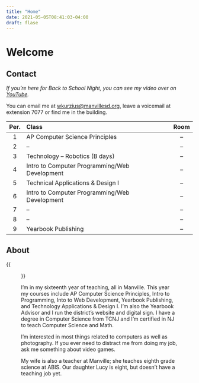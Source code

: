 ```yaml
---
title: "Home"
date: 2021-05-05T08:41:03-04:00
draft: flase
---
```


# Welcome

## Contact

_If you’re here for Back to School Night, you can see my video over on [YouTube](https://youtu.be/hNCkOEBZuxI)._

You can email me at wkurzius@manvillesd.org, leave a voicemail at extension 7077 or find me in the building.

| Per. |                     Class                     | Room |
|:----:|:----------------------------------------------|:----:|
| 1    | AP Computer Science Principles                | –    |
| 2    | –                                             | –    |
| 3    | Technology – Robotics (B days)                | –    |
| 4    | Intro to Computer Programming/Web Development | –    |
| 5    | Technical Applications & Design I             | –    |
| 6    | Intro to Computer Programming/Web Development | –    |
| 7    | –                                             | –    |
| 8    | –                                             | –    |
| 9    | Yearbook Publishing                           | –    |

## About

{{<figure src="images/avatar.jpg" class="avatar">}}

I’m in my sixteenth year of teaching, all in Manville. This year my courses include AP Computer Science Principles, Intro to Programming, Into to Web Development, Yearbook Publishing, and Technology Applications & Design I. I’m also the Yearbook Advisor and I run the district’s website and digital sign. I have a degree in Computer Science from TCNJ and I’m certified in NJ to teach Computer Science and Math.

I’m interested in most things related to computers as well as photography. If you ever need to distract me from doing my job, ask me something about video games.

My wife is also a teacher at Manville; she teaches eighth grade science at ABIS. Our daughter Lucy is eight, but doesn’t have a teaching job yet.